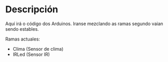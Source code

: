 Descripción
===========

Aquí irá o código dos Arduinos.
Iranse mezclando as ramas segundo vaian sendo estables.

Ramas actuales:

 + Clima (Sensor de clima)
 + IRLed (Sensor IR)

